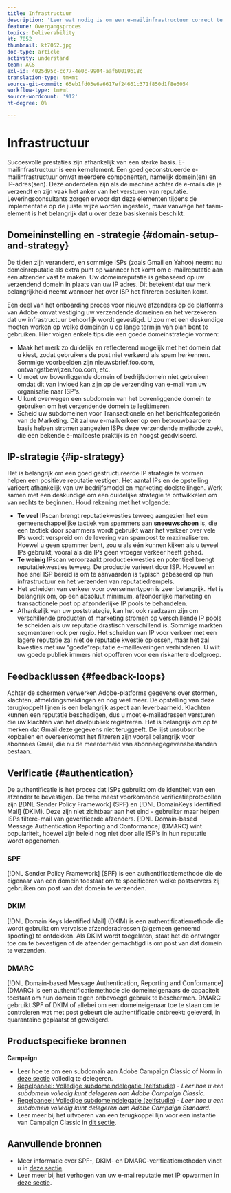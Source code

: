 ```yaml
---
title: Infrastructuur
description: 'Leer wat nodig is om een e-mailinfrastructuur correct te bouwen. '
feature: Overgangsproces
topics: Deliverability
kt: 7052
thumbnail: kt7052.jpg
doc-type: article
activity: understand
team: ACS
exl-id: 4025d95c-cc77-4e0c-9904-aaf60019b18c
translation-type: tm+mt
source-git-commit: 65eb1fd03e6a6617ef24661c371f850d1f8e6054
workflow-type: tm+mt
source-wordcount: '912'
ht-degree: 0%

---
```


# Infrastructuur

Succesvolle prestaties zijn afhankelijk van een sterke basis. E-mailinfrastructuur is een kernelement. Een goed geconstrueerde e-mailinfrastructuur omvat meerdere componenten, namelijk domein(en) en IP-adres(sen). Deze onderdelen zijn als de machine achter de e-mails die je verzendt en zijn vaak het anker van het versturen van reputatie. Leveringsconsultants zorgen ervoor dat deze elementen tijdens de implementatie op de juiste wijze worden ingesteld, maar vanwege het faam-element is het belangrijk dat u over deze basiskennis beschikt.

## Domeininstelling en -strategie {#domain-setup-and-strategy}

De tijden zijn veranderd, en sommige ISPs (zoals Gmail en Yahoo) neemt nu domeinreputatie als extra punt op wanneer het komt om e-mailreputatie aan een afzender vast te maken. Uw domeinreputatie is gebaseerd op uw verzendend domein in plaats van uw IP adres. Dit betekent dat uw merk belangrijkheid neemt wanneer het over ISP het filtreren besluiten komt.

Een deel van het onboarding proces voor nieuwe afzenders op de platforms van Adobe omvat vestiging uw verzendende domeinen en het verzekeren dat uw infrastructuur behoorlijk wordt gevestigd. U zou met een deskundige moeten werken op welke domeinen u op lange termijn van plan bent te gebruiken. Hier volgen enkele tips die een goede domeinstrategie vormen:

* Maak het merk zo duidelijk en reflecterend mogelijk met het domein dat u kiest, zodat gebruikers de post niet verkeerd als spam herkennen. Sommige voorbeelden zijn nieuwsbrief.foo.com, ontvangstbewijzen.foo.com, etc.
* U moet uw bovenliggende domein of bedrijfsdomein niet gebruiken omdat dit van invloed kan zijn op de verzending van e-mail van uw organisatie naar ISP&#39;s.
* U kunt overwegen een subdomein van het bovenliggende domein te gebruiken om het verzendende domein te legitimeren.
* Scheid uw subdomeinen voor Transactionele en het berichtcategorieën van de Marketing. Dit zal uw e-mailverkeer op een betrouwbaardere basis helpen stromen aangezien ISPs deze verzendende methode zoekt, die een bekende e-mailbeste praktijk is en hoogst geadviseerd.

## IP-strategie {#ip-strategy}

Het is belangrijk om een goed gestructureerde IP strategie te vormen helpen een positieve reputatie vestigen. Het aantal IPs en de opstelling varieert afhankelijk van uw bedrijfsmodel en marketing doelstellingen. Werk samen met een deskundige om een duidelijke strategie te ontwikkelen om van rechts te beginnen. Houd rekening met het volgende:

* **Te veel** IPscan brengt reputatiekwesties teweeg aangezien het een gemeenschappelijke tactiek van spammers aan  **sneeuwschoen** is, die een tactiek door spammers wordt gebruikt waar het verkeer over vele IPs wordt verspreid om de levering van spampost te maximaliseren. Hoewel u geen spammer bent, zou u als één kunnen kijken als u teveel IPs gebruikt, vooral als die IPs geen vroeger verkeer heeft gehad.
* **Te weinig** IPscan veroorzaakt productiekwesties en potentieel brengt reputatiekwesties teweeg. De productie varieert door ISP. Hoeveel en hoe snel ISP bereid is om te aanvaarden is typisch gebaseerd op hun infrastructuur en het verzenden van reputatiedrempels.
* Het scheiden van verkeer voor overseinentypen is zeer belangrijk. Het is belangrijk om, op een absoluut minimum, afzonderlijke marketing en transactionele post op afzonderlijke IP pools te behandelen.
* Afhankelijk van uw poststrategie, kan het ook raadzaam zijn om verschillende producten of marketing stromen op verschillende IP pools te scheiden als uw reputatie drastisch verschillend is. Sommige markten segmenteren ook per regio. Het scheiden van IP voor verkeer met een lagere reputatie zal niet de reputatie kwestie oplossen, maar het zal kwesties met uw &quot;goede&quot;reputatie e-mailleveringen verhinderen. U wilt uw goede publiek immers niet opofferen voor een riskantere doelgroep.

## Feedbacklussen {#feedback-loops}

Achter de schermen verwerken Adobe-platforms gegevens over stormen, klachten, afmeldingsmeldingen en nog veel meer. De opstelling van deze terugkoppelt lijnen is een belangrijk aspect aan leverbaarheid. Klachten kunnen een reputatie beschadigen, dus u moet e-mailadressen versturen die uw klachten van het doelpubliek registreren. Het is belangrijk om op te merken dat Gmail deze gegevens niet teruggeeft. De lijst unsubscribe kopballen en overeenkomst het filtreren zijn vooral belangrijk voor abonnees Gmail, die nu de meerderheid van abonneegegevensbestanden bestaan.

## Verificatie {#authentication}

De authentificatie is het proces dat ISPs gebruikt om de identiteit van een afzender te bevestigen. De twee meest voorkomende verificatieprotocollen zijn [!DNL Sender Policy Framework] (SPF) en [!DNL DomainKeys Identified Mail] (DKIM). Deze zijn niet zichtbaar aan het eind - gebruiker maar helpen ISPs filtere-mail van geverifieerde afzenders. [!DNL Domain-based Message Authentication Reporting and Conformance] (DMARC) wint populariteit, hoewel zijn beleid nog niet door alle ISP&#39;s in hun reputatie wordt opgenomen.

### SPF

[!DNL Sender Policy Framework] (SPF) is een authentificatiemethode die de eigenaar van een domein toestaat om te specificeren welke postservers zij gebruiken om post van dat domein te verzenden.

### DKIM

[!DNL Domain Keys Identified Mail] (DKIM) is een authentificatiemethode die wordt gebruikt om vervalste afzenderadressen (algemeen genoemd spoofing) te ontdekken. Als DKIM wordt toegelaten, staat het de ontvanger toe om te bevestigen of de afzender gemachtigd is om post van dat domein te verzenden.

### DMARC

[!DNL Domain-based Message Authentication, Reporting and Conformance] (DMARC) is een authentificatiemethode die domeineigenaars de capaciteit toestaat om hun domein tegen onbevoegd gebruik te beschermen. DMARC gebruikt SPF of DKIM of allebei om een domeineigenaar toe te staan om te controleren wat met post gebeurt die authentificatie ontbreekt: geleverd, in quarantaine geplaatst of geweigerd.

## Productspecifieke bronnen

**Campaign**

* Leer hoe te om een subdomain aan Adobe Campaign Classic of Norm in [deze sectie](/help/additional-resources/ac-domain-name-setup.md) volledig te delegeren.
* [Regelpaneel: Volledige subdomeindelegatie (zelfstudie)](https://experienceleague.adobe.com/docs/campaign-classic-learn/control-panel/subdomains-and-certificates/subdomain-delegation.html)  -  *Leer hoe u een subdomein volledig kunt delegeren aan Adobe Campaign Classic.*
* [Regelpaneel: Volledige subdomeindelegatie (zelfstudie)](https://experienceleague.adobe.com/docs/campaign-standard-learn/control-panel/subdomains-and-certificates/subdomain-delegation.html)  -  *Leer hoe u een subdomein volledig kunt delegeren aan Adobe Campaign Standard.*
* Leer meer bij het uitvoeren van een terugkoppel lijn voor een instantie van Campaign Classic in [dit sectie](/help/additional-resources/acc-technical-recommendations.md#feedback-loop-acc).

## Aanvullende bronnen

* Meer informatie over SPF-, DKIM- en DMARC-verificatiemethoden vindt u in [deze sectie](/help/additional-resources/authentication.md).
* Leer meer bij het verhogen van uw e-mailreputatie met IP opwarmen in [deze sectie](/help/additional-resources/increase-reputation-with-ip-warming.md).

